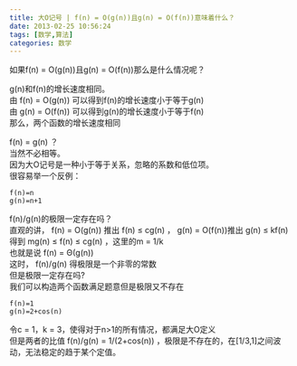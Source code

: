 ```yaml
---
title: 大O记号 | f(n) = O(g(n))且g(n) = O(f(n))意味着什么？
date: 2013-02-25 10:56:24
tags: [数学,算法]
categories: 数学
---
```

如果f(n) = O(g(n))且g(n) = O(f(n))那么是什么情况呢？

g(n)和f(n)的增长速度相同。  
由 f(n) = O(g(n)) 可以得到f(n)的增长速度小于等于g(n)  
由 g(n) = O(f(n)) 可以得到g(n)的增长速度小于等于f(n)  
那么，两个函数的增长速度相同

f(n) = g(n) ？  
当然不必相等。  
因为大O记号是一种小于等于关系，忽略的系数和低位项。  
很容易举一个反例：  
```
f(n)=n  
g(n)=n+1
```

f(n)/g(n)的极限一定存在吗？  
直观的讲， f(n) = O(g(n)) 推出 f(n) ≤ cg(n) ， g(n) = O(f(n))推出 g(n) ≤ kf(n)  
得到 mg(n) ≤ f(n) ≤ cg(n) ，这里的m = 1/k  
也就是说 f(n) = Θ(g(n))  
这时， f(n)/g(n) 得极限是一个非零的常数  
但是极限一定存在吗?  
我们可以构造两个函数满足题意但是极限又不存在  
```
f(n)=1
g(n)=2+cos(n)
```
令c = 1，k = 3，使得对于n>1的所有情况，都满足大O定义  
但是两者的比值 f(n)/g(n) = 1/(2+cos(n)) ，极限是不存在的，在[1/3,1]之间波动，无法稳定的趋于某个定值。